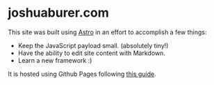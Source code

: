 # joshuaburer.com

This site was built using <span class="astro-link">[Astro](https://astro.build/)</span> in an effort to accomplish a few things:

- Keep the JavaScript payload small. (absolutely tiny!)
- Have the ability to edit site content with Markdown.
- Learn a new framework :)

<!-- TODO: Decide Github Pages vs Netlify -->

It is hosted using Github Pages following [this guide](https://docs.astro.build/en/guides/deploy/github/).
